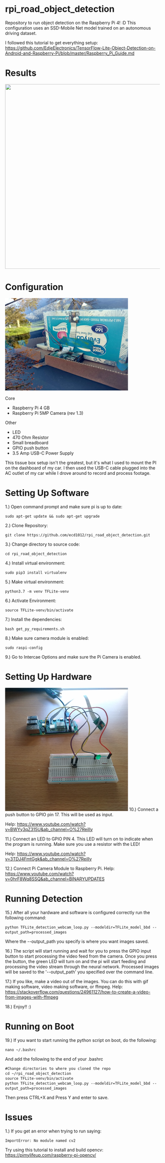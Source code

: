 # rpi_road_object_detection
Repository to run object detection on the Raspberry Pi 4! :D This configuration uses an SSD-Mobile Net model trained on an autonomous driving dataset.

I followed this tutorial to get everything setup: https://github.com/EdjeElectronics/TensorFlow-Lite-Object-Detection-on-Android-and-Raspberry-Pi/blob/master/Raspberry_Pi_Guide.md

Results
=======
<img src="images/result.gif" width="800" height="600">


Configuration
=============
<img src="images/rpi_setup.jpg" width="400" height="300">

Core
* Raspberry Pi 4 GB
* Raspberry Pi 5MP Camera (rev 1.3)

Other
* LED 
* 470 Ohm Resistor
* Small breadboard 
* GPIO push button
* 3.5 Amp USB-C Power Supply

This tissue box setup isn't the greatest, but it's what I used to mount the PI on the dashboard of my car. I then used the USB-C cable plugged into the AC outlet of my car while I drove around to record and process footage.

Setting Up Software
====================
1.) Open command prompt and make sure pi is up to date:
```
sudo apt-get update && sudo apt-get upgrade
```

2.) Clone Repository:
```
git clone https://github.com/ecd1012/rpi_road_object_detection.git
```
3.) Change directory to source code:
```
cd rpi_road_object_detection
```
4.) Install virtual environment: 
```
sudo pip3 install virtualenv
```
5.) Make virtual environment:
```
python3.7 -m venv TFLite-venv
```
6.) Activate Environment:
```
source TFLite-venv/bin/activate
```
7.) Install the dependencies:
```
bash get_py_requirements.sh
```
8.) Make sure camera module is enabled:
```
sudo raspi-config
```
9.) Go to Intercae Options and make sure the Pi Camera is enabled.

Setting Up Hardware
===================
<img src="images/hardware.jpg" width="400" height="400">
10.) Connect a push button to GPIO pin 17. This will be used as input. 

Help: https://www.youtube.com/watch?v=BWYy3qZ315U&ab_channel=O%27Reilly

11.) Connect an LED to GPIO PIN 4. This LED will turn on to indicate when the program is running. Make sure you use a resistor with the LED!

Help: https://www.youtube.com/watch?v=3TDJ4FmtGgk&ab_channel=O%27Reilly

12.) Connect Pi Camera Module to Raspberry Pi.
Help: https://www.youtube.com/watch?v=0hrF8Wq8SSQ&ab_channel=BINARYUPDATES



Running Detection
=================
15.) After all your hardware and software is configured correctly run the following command:
```
python TFLite_detection_webcam_loop.py --modeldir=TFLite_model_bbd --output_path=processed_images
```
Where the --output_path you specify is where you want images saved.

16.) The script will start running and wait for you to press the GPIO input button to start processing the video feed from the camera. 
Once you press the button, the green LED will turn on and the pi will start feeding and processing the video stream through the neural network.
Processed images will be saved to the '--output_path' you specified over the command line.

17.) If you like, make a video out of the images.
You can do this with gif making software, video making software, or ffmpeg.
Help: https://stackoverflow.com/questions/24961127/how-to-create-a-video-from-images-with-ffmpeg


18.) Enjoy!! :)

Running on Boot
===============
19.) If you want to start running the python script on boot, do the following:
```
nano ~/.bashrc
```
And add the following to the end of your .bashrc
```
#Change directories to where you cloned the repo
cd ~/rpi_road_object_detection
source TFLite-venv/bin/activate
python TFLite_detection_webcam_loop.py --modeldir=TFLite_model_bbd --output_path=processed_images
```
Then press CTRL+X and Press Y and enter to save.

Issues
======
1.) If you get an error when trying to run saying: 
```
ImportError: No module named cv2
```
Try using this tutorial to install and build opencv: https://pimylifeup.com/raspberry-pi-opencv/





